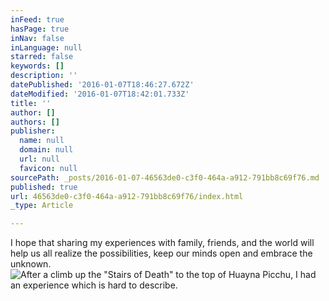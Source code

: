 ```yaml
---
inFeed: true
hasPage: true
inNav: false
inLanguage: null
starred: false
keywords: []
description: ''
datePublished: '2016-01-07T18:46:27.672Z'
dateModified: '2016-01-07T18:42:01.733Z'
title: ''
author: []
authors: []
publisher:
  name: null
  domain: null
  url: null
  favicon: null
sourcePath: _posts/2016-01-07-46563de0-c3f0-464a-a912-791bb8c69f76.md
published: true
url: 46563de0-c3f0-464a-a912-791bb8c69f76/index.html
_type: Article

---
```

I hope that sharing my experiences with family, friends, and the world will help us all realize the possibilities, keep our minds open and embrace the unknown.
![After a climb up the "Stairs of Death" to the top of Huayna Picchu, I had an experience which is hard to describe.](https://the-grid-user-content.s3-us-west-2.amazonaws.com/e893dcae-83af-439b-9ac3-ffcbaf545337.jpg)